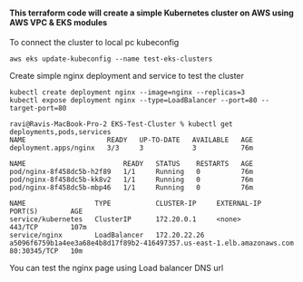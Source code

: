 #### This terraform code will create a simple Kubernetes cluster on AWS using AWS VPC & EKS modules

To connect the cluster to local pc kubeconfig
```
aws eks update-kubeconfig --name test-eks-clusters
```

Create simple nginx deployment and service to test the cluster
```
kubectl create deployment nginx --image=nginx --replicas=3
kubectl expose deployment nginx --type=LoadBalancer --port=80 --target-port=80

ravi@Ravis-MacBook-Pro-2 EKS-Test-Cluster % kubectl get deployments,pods,services
NAME                    READY   UP-TO-DATE   AVAILABLE   AGE
deployment.apps/nginx   3/3     3            3           76m

NAME                        READY   STATUS    RESTARTS   AGE
pod/nginx-8f458dc5b-h2f89   1/1     Running   0          76m
pod/nginx-8f458dc5b-kk8v2   1/1     Running   0          76m
pod/nginx-8f458dc5b-mbp46   1/1     Running   0          76m

NAME                 TYPE           CLUSTER-IP     EXTERNAL-IP                                                              PORT(S)        AGE
service/kubernetes   ClusterIP      172.20.0.1     <none>                                                                   443/TCP        107m
service/nginx        LoadBalancer   172.20.22.26   a5096f6759b1a4ee3a68e4b8d17f89b2-416497357.us-east-1.elb.amazonaws.com   80:30345/TCP   10m
```

You can test the nginx page using Load balancer DNS url